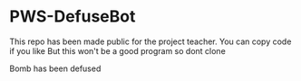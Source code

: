 # PWS-DefuseBot

This repo has been made public for the project teacher.
You can copy code if you like 
But this won't be a good program so dont clone 

Bomb has been defused
